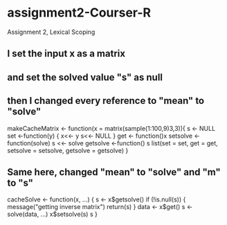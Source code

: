 # assignment2-Courser-R
Assignment 2, Lexical Scoping
  ## I set the input x as a matrix
  ## and set the solved value "s" as null
  ## then I changed every reference to "mean" to "solve"
  makeCacheMatrix <- function(x = matrix(sample(1:100,9)3,3)){ 
    s <- NULL
    set <-function(y) { 
    x<<- y
    s<<- NULL
  }
  get <- function()x
  setsolve <- function(solve) s <<- solve
  getsolve <-function() s
  list(set = set, get = get,
           setsolve = setsolve,
           getsolve = getsolve)
  }
  ## 
  ## Same here, changed "mean" to "solve" and "m" to "s"
  cacheSolve <- function(x, ...) {
    s <- x$getsolve()
    if (!is.null(s)) {
       message("getting inverse matrix")
       return(s)
    }
    data <- x$get()
    s <- solve(data, ...)
    x$setsolve(s)
    s
  }

